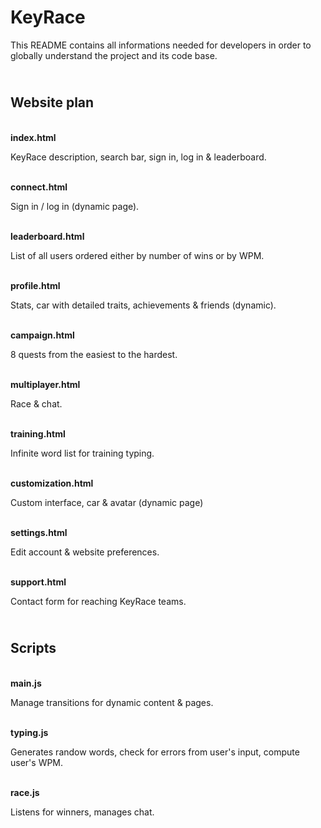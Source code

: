 # **KeyRace**

This README contains all informations needed for developers in order to
globally understand the project and its code base.


## <br> **Website plan**

<br> **index.html**

KeyRace description, search bar, sign in, log in & leaderboard.


<br> **connect.html**

Sign in / log in (dynamic page).


<br> **leaderboard.html**

List of all users ordered either by number of wins or by WPM.


<br> **profile.html**

Stats, car with detailed traits, achievements & friends (dynamic).


<br> **campaign.html**

8 quests from the easiest to the hardest.


<br> **multiplayer.html**

Race & chat.


<br> **training.html**

Infinite word list for training typing.


<br> **customization.html**

Custom interface, car & avatar (dynamic page)


<br> **settings.html**

Edit account & website preferences.


<br> **support.html**

Contact form for reaching KeyRace teams.


## <br> **Scripts**

<br> **main.js**

Manage transitions for dynamic content & pages.


<br> **typing.js**

Generates randow words, check for errors from user's input, compute user's WPM.


<br> **race.js**

Listens for winners, manages chat.
